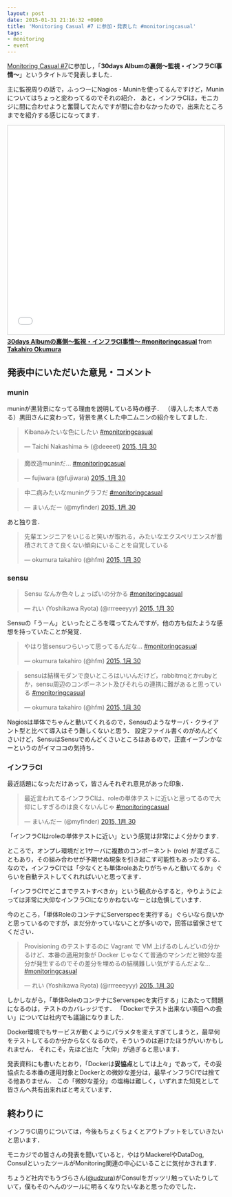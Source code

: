 ```yaml
---
layout: post
date: 2015-01-31 21:16:32 +0900
title: 'Monitoring Casual #7 に参加・発表した #monitoringcasual'
tags:
- monitoring
- event
---
```

[Monitoring Casual #7](http://www.zusaar.com/event/9807003 )に参加し，「**30days Albumの裏側〜監視・インフラCI事情〜**」というタイトルで発表しました．

主に監視周りの話で，ふっつーにNagios・Muninを使ってるんですけど，Muninについてはちょっと変わってるのでそれの紹介．
あと，インフラCIは，モニカジに間に合わせようと奮闘してたんですが間に合わなかったので，出来たところまでを紹介する感じになってます．

<iframe src="//www.slideshare.net/slideshow/embed_code/key/fzYxdlP8ucZ2Pe" width="595" height="485" frameborder="0" marginwidth="0" marginheight="0" scrolling="no" style="border:1px solid #CCC; border-width:1px; margin-bottom:5px; max-width: 100%;" allowfullscreen> </iframe> <div style="margin-bottom:5px"> <strong> <a href="//www.slideshare.net/hifumis/20150128-monitoringcasual7hfm" title="30days Albumの裏側〜監視・インフラCI事情〜 #monitoringcasual" target="_blank">30days Albumの裏側〜監視・インフラCI事情〜 #monitoringcasual</a> </strong> from <strong><a href="//www.slideshare.net/hifumis" target="_blank">Takahiro Okumura</a></strong> </div>

## 発表中にいただいた意見・コメント

### munin

muninが黒背景になってる理由を説明している時の様子．
（導入した本人である）黒田さんに変わって，背景を黒くした中二ムニンの紹介をしてました．

<blockquote class="twitter-tweet" lang="ja"><p lang="ja" dir="ltr">Kibanaみたいな色にしたい <a href="https://twitter.com/hashtag/monitoringcasual?src=hash">#monitoringcasual</a></p>&mdash; Taichi Nakashima ☕️ (@deeeet) <a href="https://twitter.com/deeeet/status/561122079009804288">2015, 1月 30</a></blockquote>
<script async src="//platform.twitter.com/widgets.js" charset="utf-8"></script>

<blockquote class="twitter-tweet" lang="ja"><p lang="ja" dir="ltr">魔改造muninだ… <a href="https://twitter.com/hashtag/monitoringcasual?src=hash">#monitoringcasual</a></p>&mdash; fujiwara (@fujiwara) <a href="https://twitter.com/fujiwara/status/561122094872662016">2015, 1月 30</a></blockquote>

<blockquote class="twitter-tweet" lang="ja"><p lang="ja" dir="ltr">中二病みたいなmuninグラフだ <a href="https://twitter.com/hashtag/monitoringcasual?src=hash">#monitoringcasual</a></p>&mdash; まいんだー (@myfinder) <a href="https://twitter.com/myfinder/status/561122323827159040">2015, 1月 30</a></blockquote>

あと独り言．

<blockquote class="twitter-tweet" lang="ja"><p lang="ja" dir="ltr">先輩エンジニアをいじると笑いが取れる，みたいなエクスペリエンスが蓄積されてきて良くない傾向にいることを自覚している</p>&mdash; okumura takahiro (@hfm) <a href="https://twitter.com/hfm/status/561129902766690304">2015, 1月 30</a></blockquote>

### sensu

<blockquote class="twitter-tweet" lang="ja"><p lang="ja" dir="ltr">Sensu なんか色々しょっぱいの分かる <a href="https://twitter.com/hashtag/monitoringcasual?src=hash">#monitoringcasual</a></p>&mdash; れい (Yoshikawa Ryota) (@rrreeeyyy) <a href="https://twitter.com/rrreeeyyy/status/561123239728918529">2015, 1月 30</a></blockquote>

Sensuの「うーん」といったところを喋ってたんですが，他の方も似たような感想を持っていたことが発覚．

<blockquote class="twitter-tweet" lang="ja"><p lang="ja" dir="ltr">やはり皆sensuつらいって思ってるんだな… <a href="https://twitter.com/hashtag/monitoringcasual?src=hash">#monitoringcasual</a></p>&mdash; okumura takahiro (@hfm) <a href="https://twitter.com/hfm/status/561146303778791427">2015, 1月 30</a></blockquote>

<blockquote class="twitter-tweet" lang="ja"><p lang="ja" dir="ltr">sensuは結構モダンで良いところはいいんだけど，rabbitmqとかrubyとか，sensu周辺のコンポーネント及びそれらの連携に難があると思っている <a href="https://twitter.com/hashtag/monitoringcasual?src=hash">#monitoringcasual</a></p>&mdash; okumura takahiro (@hfm) <a href="https://twitter.com/hfm/status/561146480606445568">2015, 1月 30</a></blockquote>

Nagiosは単体でちゃんと動いてくれるので，Sensuのようなサーバ・クライアント型と比べて導入はそう難しくないと思う．
設定ファイル書くのがめんどくさいけど，SensuはSensuでめんどくさいところはあるので，正直イーブンかなーというのがイマココの気持ち．

### インフラCI

最近話題になっただけあって，皆さんそれぞれ意見があった印象．

<blockquote class="twitter-tweet" lang="ja"><p lang="ja" dir="ltr">最近言われてるインフラCIは、roleの単体テストに近いと思ってるので大仰にしすぎるのは良くないんじゃ <a href="https://twitter.com/hashtag/monitoringcasual?src=hash">#monitoringcasual</a></p>&mdash; まいんだー (@myfinder) <a href="https://twitter.com/myfinder/status/561123390342180864">2015, 1月 30</a></blockquote>

「インフラCIはroleの単体テストに近い」という感覚は非常によく分かります．

ところで，オンプレ環境だと1サーバに複数のコンポーネント (role) が混ざることもあり，その組み合わせが予期せぬ現象を引き起こす可能性もあったりする．
なので，インフラCIでは「少なくとも単体roleあたりがちゃんと動いてるか」ぐらいを自動テストしてくれればいいと思ってます．

「インフラCIでどこまでテストすべきか」という観点からすると，やりようによっては非常に大仰なインフラCIになりかねないなーとは危惧しています．

今のところ，「単体RoleのコンテナにServerspecを実行する」ぐらいなら良いかと思っているのですが，まだ分かっていないことが多いので，回答は留保させてください．

<blockquote class="twitter-tweet" lang="ja"><p lang="ja" dir="ltr">Provisioning のテストするのに Vagrant で VM 上げるのしんどいの分かるけど、本番の適用対象が Docker じゃなくて普通のマシンだと微妙な差分が発生するのでその差分を埋めるの結構難しい気がするんだよな… <a href="https://twitter.com/hashtag/monitoringcasual?src=hash">#monitoringcasual</a></p>&mdash; れい (Yoshikawa Ryota) (@rrreeeyyy) <a href="https://twitter.com/rrreeeyyy/status/561124187910062082">2015, 1月 30</a></blockquote>

しかしながら，「単体RoleのコンテナにServerspecを実行する」にあたって問題になるのは，テストのカバレッジです．
「Dockerでテスト出来ない項目への扱い」については社内でも議論になりました．

Docker環境でもサービスが動くようにパラメタを変えすぎてしまうと，最早何をテストしてるのか分からなくなるので，そういうのは避けたほうがいいかもしれません．
それこそ，先ほど出た「大仰」が過ぎると思います．

発表資料にも書いたとおり，「Dockerは**妥協点**としては上々」であって，その妥協点たる本番の運用対象とDockerとの微妙な差分は，最早インフラCIでは捨てる他ありません．
この「微妙な差分」の塩梅は難しく，いずれまた知見として皆さんへ共有出来ればと考えています．

## 終わりに

インフラCI周りについては，今後もちょくちょくとアウトプットをしていきたいと思います．

モニカジでの皆さんの発表を聞いていると，やはりMackerelやDataDog, ConsulといったツールがMonitoring関連の中心にいることに気付かされます．

ちょうど社内でもうづらさん([@udzura](https://twitter.com/udzura))がConsulをガッツリ触っていたりしていて，僕もそのへんのツールに明るくなりたいなあと思ったのでした．
